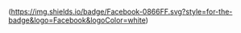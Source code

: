 (<https://img.shields.io/badge/Facebook-0866FF.svg?style=for-the-badge&logo=Facebook&logoColor=white>)
